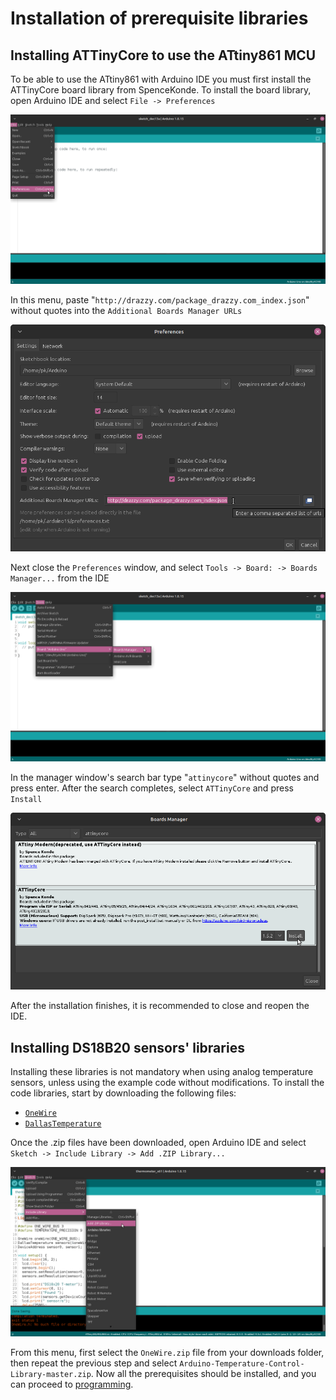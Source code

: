 # Installation of prerequisite libraries
## Installing ATTinyCore to use the ATtiny861 MCU
To be able to use the ATtiny861 with Arduino IDE you must first install the ATTinyCore board library from SpenceKonde.
To  install the board library, open Arduino IDE and select `File -> Preferences`

![How to open Preferences](/docs/open-preferences.png)

In this menu, paste "`http://drazzy.com/package_drazzy.com_index.json`" without quotes into the `Additional Boards Manager URLs`

![Correct value of additional URLs](/docs/add-boards.png)

Next close the `Preferences` window, and select `Tools -> Board: -> Boards Manager...` from the IDE

![How to open boards manager](/docs/open-boardmanager.png)

In the manager window's search bar type "`attinycore`" without quotes and press enter. After the search completes, select `ATTinyCore` and press `Install`

![How to use the boards manager](/docs/install-attinycore.png)

After the installation finishes, it is recommended to close and reopen the IDE.


## Installing DS18B20 sensors' libraries
Installing these libraries is not mandatory when using analog temperature sensors, unless using the example code without modifications.
To install the code libraries, start by downloading the following files:
- [`OneWire`](http://www.pjrc.com/teensy/arduino_libraries/OneWire.zip)
- [`DallasTemperature`](https://github.com/milesburton/Arduino-Temperature-Control-Library/archive/refs/heads/master.zip)

Once the .zip files have been downloaded, open Arduino IDE and select `Sketch -> Include Library -> Add .ZIP Library...`

![How to add a .zip library](/docs/add-libraries.png)

From this menu, first select the `OneWire.zip` file from your downloads folder, then repeat the previous step and select `Arduino-Temperature-Control-Library-master.zip`.
Now all the prerequisites should be installed, and you can proceed to [programming](/docs/programming.md).
